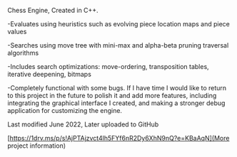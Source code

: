 Chess Engine, Created in C++.

-Evaluates using heuristics such as evolving piece location maps and piece values

-Searches using move tree with mini-max and alpha-beta pruning traversal algorithms

-Includes search optimizations: move-ordering, transposition tables, iterative deepening, bitmaps

-Completely functional with some bugs. If I have time I would like to return to this project in the future to polish it and add more features, including integrating the graphical interface I created, and making a stronger debug application for customizing the engine.

Last modified June 2022, Later uploaded to GitHub

[https://1drv.ms/p/s!AjPTAjzvct4lh5FYf6nR2Dy6XhN9nQ?e=KBaAqN](More project information)

